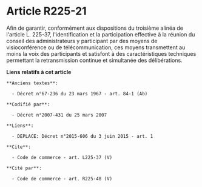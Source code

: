 # Article R225-21

Afin de garantir, conformément aux dispositions du troisième alinéa de l'article L. 225-37, l'identification et la
participation effective à la réunion du conseil des administrateurs y participant par des moyens de visioconférence ou de
télécommunication, ces moyens transmettent au moins la voix des participants et satisfont à des caractéristiques techniques
permettant la retransmission continue et simultanée des délibérations.

**Liens relatifs à cet article**

	**Anciens textes**:

	  - Décret n°67-236 du 23 mars 1967 - art. 84-1 (Ab)

	**Codifié par**:

	  - Décret n°2007-431 du 25 mars 2007

	**Liens**:

	  - DEPLACE: Décret n°2015-606 du 3 juin 2015 - art. 1

	**Cite**:

	  - Code de commerce - art. L225-37 (V)

	**Cité par**:

	  - Code de commerce - art. R225-48 (V)
